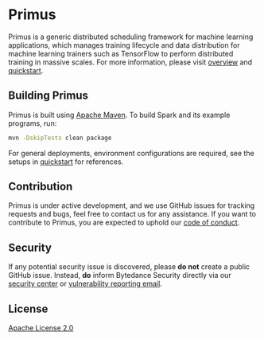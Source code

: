 # Primus

Primus is a generic distributed scheduling framework for machine learning applications, which
manages training lifecycle and data distribution for machine learning trainers such as
TensorFlow to perform distributed training in massive scales. For more information, please visit [overview](docs/primus-overview.md)
and [quickstart](docs/primus-quickstart.md).

## Building Primus

Primus is built using [Apache Maven](https://maven.apache.org/).
To build Spark and its example programs, run:

```bash
mvn -DskipTests clean package
```

For general deployments, environment configurations are required, see the setups
in [quickstart](../docs/primus-quickstart.md) for references.

## Contribution

Primus is under active development, and we use GitHub issues for tracking requests and bugs, feel
free to contact us for any assistance. If you want to contribute to Primus, you are expected to
uphold our [code of conduct](docs/primus-code-of-conduct.md).

## Security

If any potential security issue is discovered, please **do not** create a public GitHub issue.
Instead, **do** inform Bytedance Security directly via
our [security center](https://security.bytedance.com/src)
or [vulnerability reporting email](mailto:sec@bytedance.com).

## License

[Apache License 2.0](LICENSE)
